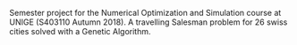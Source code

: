 Semester project for the Numerical Optimization and Simulation course at UNIGE (S403110 Autumn 2018).
A travelling Salesman problem for 26 swiss cities solved with a Genetic Algorithm.
